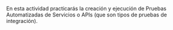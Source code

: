 En esta actividad practicarás la creación y ejecución de Pruebas Automatizadas de Servicios o APIs (que son tipos de pruebas de integración).